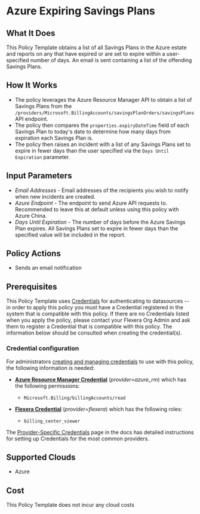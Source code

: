 # Azure Expiring Savings Plans

## What It Does

This Policy Template obtains a list of all Savings Plans in the Azure estate and reports on any that have expired or are set to expire within a user-specified number of days. An email is sent containing a list of the offending Savings Plans.

## How It Works

- The policy leverages the Azure Resource Manager API to obtain a list of Savings Plans from the `/providers/Microsoft.BillingAccounts/savingsPlanOrders/savingsPlans` API endpoint.
- The policy then compares the `properties.expiryDateTime` field of each Savings Plan to today's date to determine how many days from expiration each Savings Plan is.
- The policy then raises an incident with a list of any Savings Plans set to expire in fewer days than the user specified via the `Days Until Expiration` parameter.

## Input Parameters

- *Email Addresses* - Email addresses of the recipients you wish to notify when new incidents are created.
- *Azure Endpoint* - The endpoint to send Azure API requests to. Recommended to leave this at default unless using this policy with Azure China.
- *Days Until Expiration* - The number of days before the Azure Savings Plan expires. All Savings Plans set to expire in fewer days than the specified value will be included in the report.

## Policy Actions

- Sends an email notification

## Prerequisites

This Policy Template uses [Credentials](https://docs.flexera.com/flexera/EN/Automation/ManagingCredentialsExternal.htm) for authenticating to datasources -- in order to apply this policy you must have a Credential registered in the system that is compatible with this policy. If there are no Credentials listed when you apply the policy, please contact your Flexera Org Admin and ask them to register a Credential that is compatible with this policy. The information below should be consulted when creating the credential(s).

### Credential configuration

For administrators [creating and managing credentials](https://docs.flexera.com/flexera/EN/Automation/ManagingCredentialsExternal.htm) to use with this policy, the following information is needed:

- [**Azure Resource Manager Credential**](https://docs.flexera.com/flexera/EN/Automation/ProviderCredentials.htm#automationadmin_109256743_1124668) (*provider=azure_rm*) which has the following permissions:
  - `Microsoft.Billing/billingAccounts/read`

- [**Flexera Credential**](https://docs.flexera.com/flexera/EN/Automation/ProviderCredentials.htm) (*provider=flexera*) which has the following roles:
  - `billing_center_viewer`

The [Provider-Specific Credentials](https://docs.flexera.com/flexera/EN/Automation/ProviderCredentials.htm) page in the docs has detailed instructions for setting up Credentials for the most common providers.

## Supported Clouds

- Azure

## Cost

This Policy Template does not incur any cloud costs
